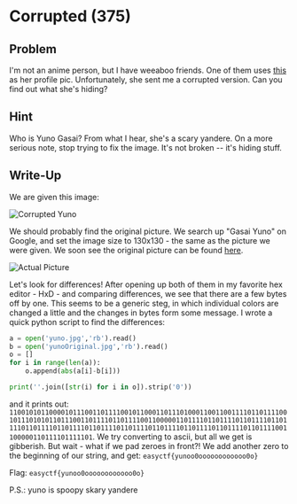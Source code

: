 # Corrupted (375)

## Problem

I'm not an anime person, but I have weeaboo friends. One of them uses [this](https://www.easyctf.com/static/problems/yandere/yuno.jpg) as her profile pic. Unfortunately, she sent me a corrupted version. Can you find out what she's hiding?

## Hint

Who is Yuno Gasai? From what I hear, she's a scary yandere.
On a more serious note, stop trying to fix the image. It's not broken -- it's hiding stuff.

## Write-Up

We are given this image:

![Corrupted Yuno](https://www.easyctf.com/static/problems/yandere/yuno.jpg)

We should probably find the original picture. We search up "Gasai Yuno" on Google, and set the image size to 130x130 - the same as the picture we were given. We soon see the original picture can be found [here](http://cs623226.vk.me/v623226328/12faa/xLiegfGaFhA.jpg).

![Actual Picture](http://cs623226.vk.me/v623226328/12faa/xLiegfGaFhA.jpg)

Let's look for differences! After opening up both of them in my favorite hex editor - HxD - and comparing differences, we see that there are a few bytes off by one. This seems to be a generic steg, in which individual colors are changed a little and the changes in bytes form some message. I wrote a quick python script to find the differences:

```python
a = open('yuno.jpg','rb').read()
b = open('yunoOriginal.jpg','rb').read()
o = []
for i in range(len(a)):
    o.append(abs(a[i]-b[i]))

print(''.join([str(i) for i in o]).strip('0'))
```

and it prints out:
`110010101100001011100110111100101100011011101000110011001111011011110010111010101101110011011110110111100110000011011110110111101101111011011110110111101101111011011110110111101101111011011110110111101101111001100000110111101111101`. We try converting to ascii, but all we get is gibberish. But wait - what if we pad zeroes in front?! We add another zero to the beginning of our string, and get: `easyctf{yunoo0oooooooooooo0o}`

Flag: `easyctf{yunoo0oooooooooooo0o}`

P.S.: yuno is spoopy skary yandere
